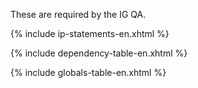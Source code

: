 These are required by the IG QA.

{% include ip-statements-en.xhtml %}

{% include dependency-table-en.xhtml %}

{% include globals-table-en.xhtml %}